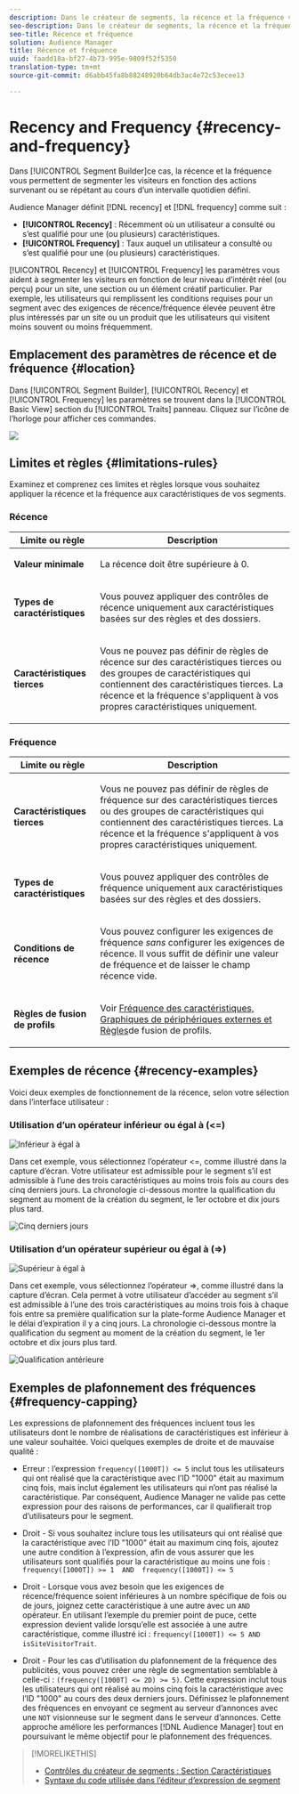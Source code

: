 ```yaml
---
description: Dans le créateur de segments, la récence et la fréquence vous permettent de segmenter les visiteurs en fonction des actions survenant ou se répétant au cours d’un intervalle quotidien défini.
seo-description: Dans le créateur de segments, la récence et la fréquence vous permettent de segmenter les visiteurs en fonction des actions survenant ou se répétant au cours d’un intervalle quotidien défini.
seo-title: Récence et fréquence
solution: Audience Manager
title: Récence et fréquence
uuid: faadd18a-bf27-4b73-995e-9809f52f5350
translation-type: tm+mt
source-git-commit: d6abb45fa8b88248920b64db3ac4e72c53ecee13

---
```



# Recency and Frequency {#recency-and-frequency}

Dans [!UICONTROL Segment Builder]ce cas, la récence et la fréquence vous permettent de segmenter les visiteurs en fonction des actions survenant ou se répétant au cours d’un intervalle quotidien défini.

Audience Manager définit [!DNL recency] et [!DNL frequency] comme suit :

* **[!UICONTROL Recency]** : Récemment où un utilisateur a consulté ou s’est qualifié pour une (ou plusieurs) caractéristiques.
* **[!UICONTROL Frequency]** : Taux auquel un utilisateur a consulté ou s’est qualifié pour une (ou plusieurs) caractéristiques.

[!UICONTROL Recency] et [!UICONTROL Frequency] les paramètres vous aident à segmenter les visiteurs en fonction de leur niveau d’intérêt réel (ou perçu) pour un site, une section ou un élément créatif particulier. Par exemple, les utilisateurs qui remplissent les conditions requises pour un segment avec des exigences de récence/fréquence élevée peuvent être plus intéressés par un site ou un produit que les utilisateurs qui visitent moins souvent ou moins fréquemment.

## Emplacement des paramètres de récence et de fréquence {#location}

Dans [!UICONTROL Segment Builder], [!UICONTROL Recency] et [!UICONTROL Frequency] les paramètres se trouvent dans la [!UICONTROL Basic View] section du [!UICONTROL Traits] panneau. Cliquez sur l’icône de l’horloge pour afficher ces commandes.

![](assets/recency_frequency.png)

## Limites et règles {#limitations-rules}

Examinez et comprenez ces limites et règles lorsque vous souhaitez appliquer la récence et la fréquence aux caractéristiques de vos segments.

### Récence

<table id="table_026064124C694D75B7A960457D50170B"> 
 <thead> 
  <tr> 
   <th colname="col1" class="entry"> Limite ou règle </th> 
   <th colname="col2" class="entry"> Description </th> 
  </tr> 
 </thead>
 <tbody> 
  <tr> 
   <td colname="col1"> <p> <b>Valeur minimale</b> </p> </td> 
   <td colname="col2"> <p>La récence doit être supérieure à 0. </p> </td> 
  </tr>
  <tr> 
   <td colname="col1"> <p> <b>Types de caractéristiques</b> </p> </td> 
   <td colname="col2"> <p>Vous pouvez appliquer des contrôles de récence uniquement aux caractéristiques basées sur des règles et des dossiers. </p> </td> 
  </tr> 
  <tr> 
   <td colname="col1"> <p> <b>Caractéristiques tierces</b> </p> </td> 
   <td colname="col2"> <p>Vous ne pouvez pas définir de règles de récence sur des caractéristiques tierces ou des groupes de caractéristiques qui contiennent des caractéristiques tierces. La récence et la fréquence s'appliquent à vos propres caractéristiques uniquement. </p> </td> 
  </tr> 
 </tbody> 
</table>

### Fréquence

<table id="table_EBD621D26C8B4D03933E8C0753C892A7"> 
 <thead> 
  <tr> 
   <th colname="col1" class="entry"> Limite ou règle </th> 
   <th colname="col2" class="entry"> Description </th> 
  </tr> 
 </thead>
 <tbody> 
  <tr> 
   <td colname="col1"> <p> <b>Caractéristiques tierces</b> </p> </td> 
   <td colname="col2"> <p>Vous ne pouvez pas définir de règles de fréquence sur des caractéristiques tierces ou des groupes de caractéristiques qui contiennent des caractéristiques tierces. La récence et la fréquence s'appliquent à vos propres caractéristiques uniquement. </p> </td> 
  </tr> 
  <tr> 
   <td colname="col1"> <p> <b>Types de caractéristiques</b> </p> </td> 
   <td colname="col2"> <p>Vous pouvez appliquer des contrôles de fréquence uniquement aux caractéristiques basées sur des règles et des dossiers. </p> </td> 
  </tr> 
  <tr> 
   <td colname="col1"> <p> <b>Conditions de récence</b> </p> </td> 
   <td colname="col2"> <p>Vous pouvez configurer les exigences de fréquence <i>sans</i> configurer les exigences de récence. Il vous suffit de définir une valeur de fréquence et de laisser le champ récence vide. </p> </td> 
  </tr> 
  <tr> 
   <td colname="col1"> <p><b>Règles de fusion de profils</b> </p> </td> 
   <td colname="col2"> <p>Voir <a href="../../faq/faq-profile-merge.md#trait-freq-device-rules"> Fréquence des caractéristiques, Graphiques de périphériques externes et Règles</a>de fusion de profils. </p> </td> 
  </tr> 
 </tbody> 
</table>

## Exemples de récence {#recency-examples}

Voici deux exemples de fonctionnement de la récence, selon votre sélection dans l’interface utilisateur :

### Utilisation d’un opérateur inférieur ou égal à (&lt;=)

![Inférieur à égal à](assets/less-than-equal-to.png)

Dans cet exemple, vous sélectionnez l’opérateur &lt;=, comme illustré dans la capture d’écran. Votre utilisateur est admissible pour le segment s’il est admissible à l’une des trois caractéristiques au moins trois fois au cours des cinq derniers jours. La chronologie ci-dessous montre la qualification du segment au moment de la création du segment, le 1er octobre et dix jours plus tard.

![Cinq derniers jours](assets/last-5-days.png)

### Utilisation d’un opérateur supérieur ou égal à (=&gt;)

![Supérieur à égal à](assets/greater-than-equal-to.png)

Dans cet exemple, vous sélectionnez l’opérateur =&gt;, comme illustré dans la capture d’écran. Cela permet à votre utilisateur d’accéder au segment s’il est admissible à l’une des trois caractéristiques au moins trois fois à chaque fois entre sa première qualification sur la plate-forme Audience Manager et le délai d’expiration il y a cinq jours. La chronologie ci-dessous montre la qualification du segment au moment de la création du segment, le 1er octobre et dix jours plus tard.

![Qualification antérieure](assets/earlier-qualification.png)


## Exemples de plafonnement des fréquences {#frequency-capping}

Les expressions de plafonnement des fréquences incluent tous les utilisateurs dont le nombre de réalisations de caractéristiques est inférieur à une valeur souhaitée. Voici quelques exemples de droite et de mauvaise qualité :

* Erreur : l’expression `frequency([1000T]) <= 5` inclut tous les utilisateurs qui ont réalisé que la caractéristique avec l’ID "1000" était au maximum cinq fois, mais inclut également les utilisateurs qui n’ont pas réalisé la caractéristique. Par conséquent, Audience Manager ne valide pas cette expression pour des raisons de performances, car il qualifierait trop d’utilisateurs pour le segment.

* Droit - Si vous souhaitez inclure tous les utilisateurs qui ont réalisé que la caractéristique avec l’ID "1000" était au maximum cinq fois, ajoutez une autre condition à l’expression, afin de vous assurer que les utilisateurs sont qualifiés pour la caractéristique au moins une fois :  `frequency([1000T]) >= 1  AND  frequency([1000T]) <= 5`

* Droit - Lorsque vous avez besoin que les exigences de récence/fréquence soient inférieures à un nombre spécifique de fois ou de jours, joignez cette caractéristique à une autre avec un `AND` opérateur. En utilisant l’exemple du premier point de puce, cette expression devient valide lorsqu’elle est associée à une autre caractéristique, comme illustré ici : `frequency([1000T]) <= 5 AND isSiteVisitorTrait`.

* Droit - Pour les cas d’utilisation du plafonnement de la fréquence des publicités, vous pouvez créer une règle de segmentation semblable à celle-ci : `(frequency([1000T] <= 2D) >= 5)`. Cette expression inclut tous les utilisateurs qui ont réalisé au moins cinq fois la caractéristique avec l’ID "1000" au cours des deux derniers jours. Définissez le plafonnement des fréquences en envoyant ce segment au serveur d’annonces avec une `NOT` visionneuse sur le segment dans le serveur d’annonces. Cette approche améliore les performances [!DNL Audience Manager] tout en poursuivant le même objectif pour le plafonnement des fréquences.

>[!MORELIKETHIS]
>
>* [Contrôles du créateur de segments : Section Caractéristiques](../../features/segments/segment-builder.md#segment-builder-controls-traits)
>* [Syntaxe du code utilisée dans l’éditeur d’expression de segment](../../features/segments/segment-code-syntax.md)

